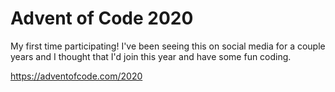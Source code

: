 Advent of Code 2020
====================

My first time participating! I've been seeing this on social media for a couple
years and I thought that I'd join this year and have some fun coding.

https://adventofcode.com/2020
